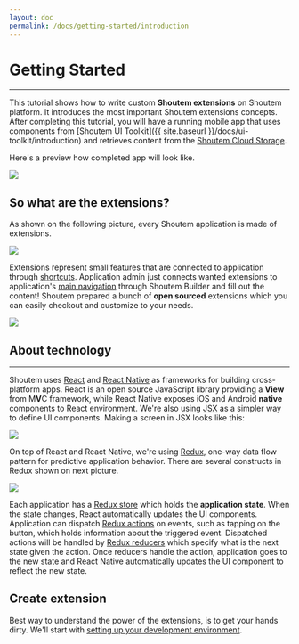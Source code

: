 ```yaml
---
layout: doc
permalink: /docs/getting-started/introduction
---
```


# Getting Started
<hr />

This tutorial shows how to write custom **Shoutem extensions** on Shoutem platform. It introduces the most important Shoutem extensions concepts. After completing this tutorial, you will have a running mobile app that uses components from [Shoutem UI Toolkit]({{ site.baseurl }}/docs/ui-toolkit/introduction) and retrieves content from the [Shoutem Cloud Storage](/docs/coming-soon).

Here's a preview how completed app will look like.

<p class="image">
<img src='{{ site.baseurl }}/img/getting-started/extension-preview.png'/>
</p>

## So what are the extensions?
As shown on the following picture, every Shoutem application is made of extensions.

<p class="image">
<img src='{{ site.baseurl }}/img/getting-started/apps-are-made-of-extensions.png'/>
</p>

Extensions represent small features that are connected to application through [shortcuts](/docs/coming-soon). Application admin just connects wanted extensions to application's [main navigation](/docs/coming-soon) through Shoutem Builder and fill out the content! Shoutem prepared a bunch of **open sourced** extensions which you can easily checkout and customize to your needs.

<p class="image">
<img src='{{ site.baseurl }}/img/getting-started/shoutem-extensions.png'/>
</p>

## About technology

<hr />

Shoutem uses [React](https://facebook.github.io/react/) and [React Native](https://facebook.github.io/react-native/) as frameworks for building cross-platform apps. React is an open source JavaScript library providing a **View** from M**V**C framework, while React Native exposes iOS and Android **native** components to React environment. We're also using [JSX](https://facebook.github.io/react/docs/jsx-in-depth.html) as a simpler way to define UI components. Making a screen in JSX looks like this:

<p class="image">
<img src='{{ site.baseurl }}/img/getting-started/jsx-component-example.png'/>
</p>

On top of React and React Native, we're using [Redux](http://redux.js.org/), one-way data flow pattern for predictive application behavior. There are several constructs in Redux shown on next picture.

<p class="image">
<img src='{{ site.baseurl }}/img/getting-started/redux.png'/>
</p>

Each application has a [Redux store](http://redux.js.org/docs/basics/Store.html) which holds the **application state**. When the state changes, React automatically updates the UI components. Application can dispatch [Redux actions](http://redux.js.org/docs/basics/Actions.html) on events, such as tapping on the button, which holds information about the triggered event. Dispatched actions will be handled by [Redux reducers](http://redux.js.org/docs/basics/Reducers.html) which specify what is the next state given the action. Once reducers handle the action, application goes to the new state and React Native automatically updates the UI component to reflect the new state.

## Create extension
Best way to understand the power of the extensions, is to get your hands dirty. We'll start with [setting up your development environment](http://shoutem.github.io/docs/getting-started/development-environment).
